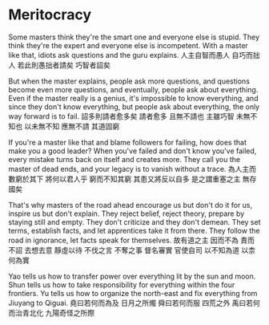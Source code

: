 # Meritocracy

Some masters think they're the smart one and everyone else is stupid.
They think they're the expert and everyone else is incompetent.
With a master like that, idiots ask questions
and the guru explains.
人主自智而愚人
自巧而拙人
若此則愚拙者請矣
巧智者詔矣

But when the master explains, people ask more questions,
and questions become even more questions,
and eventually, people ask about everything.
Even if the master really is a genius,
it's impossible to know everything,
and since they don't know everything,
but people ask about everything,
the only way forward is to fail.
詔多則請者愈多矣
請者愈多
且無不請也
主雖巧智
未無不知也
以未無不知
應無不請
其道固窮

If you're a master like that and blame followers for failing,
how does that make you a good leader?
When you've failed and don't know you've failed,
every mistake turns back on itself and creates more.
They call you the master of dead ends,
and your legacy is to vanish without a trace.
為人主而數窮於其下
將何以君人乎
窮而不知其窮
其患又將反以自多
是之謂重塞之主
無存國矣

That's why masters of the road ahead
encourage us but don't do it for us,
inspire us but don't explain.
They reject belief, reject theory,
prepare by staying still and empty.
They don't criticize
and they don't demean.
They set terms, establish facts,
and let apprentices take it from there.
They follow the road in ignorance,
let facts speak for themselves.
故有道之主
因而不為
責而不詔
去想去意
靜虛以待
不伐之言
不奪之事
督名審實
官使自司
以不知為道
以柰何為實

Yao tells us how to transfer power
over everything lit by the sun and moon.
Shun tells us how to take responsibility
for everything within the four frontiers.
Yu tells us how to organize the north-east and fix
everything from Jiuyang to Qiguai.
堯曰若何而為及
日月之所燭
舜曰若何而服
四荒之外
禹曰若何而治青北化
九陽奇怪之所際
